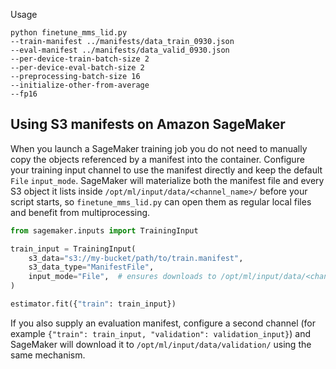 Usage
```
python finetune_mms_lid.py
--train-manifest ../manifests/data_train_0930.json
--eval-manifest ../manifests/data_valid_0930.json
--per-device-train-batch-size 2
--per-device-eval-batch-size 2
--preprocessing-batch-size 16
--initialize-other-from-average
--fp16
```

## Using S3 manifests on Amazon SageMaker

When you launch a SageMaker training job you do not need to manually copy the
objects referenced by a manifest into the container. Configure your training
input channel to use the manifest directly and keep the default `File`
`input_mode`. SageMaker will materialize both the manifest file and every S3
object it lists inside `/opt/ml/input/data/<channel_name>/` before your script
starts, so `finetune_mms_lid.py` can open them as regular local files and
benefit from multiprocessing.

```python
from sagemaker.inputs import TrainingInput

train_input = TrainingInput(
    s3_data="s3://my-bucket/path/to/train.manifest",
    s3_data_type="ManifestFile",
    input_mode="File",  # ensures downloads to /opt/ml/input/data/<channel>
)

estimator.fit({"train": train_input})
```

If you also supply an evaluation manifest, configure a second channel (for
example `{"train": train_input, "validation": validation_input}`) and SageMaker
will download it to `/opt/ml/input/data/validation/` using the same mechanism.
